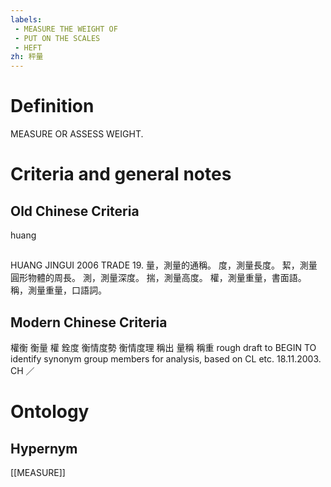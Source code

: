 ```yaml
---
labels: 
 - MEASURE THE WEIGHT OF
 - PUT ON THE SCALES
 - HEFT
zh: 秤量
---
```


# Definition
MEASURE OR ASSESS WEIGHT.
# Criteria and general notes
## Old Chinese Criteria
huang
## 
HUANG JINGUI 2006
TRADE 19.
量，測量的通稱。
度，測量長度。
絜，測量圓形物體的周長。
測，測量深度。
揣，測量高度。
權，測量重量，書面語。
稱，測量重量，口語詞。
## Modern Chinese Criteria
權衡
衡量
權
銓度
衡情度勢
衡情度理
稱出
量稱
稱重
rough draft to BEGIN TO identify synonym group members for analysis, based on CL etc. 18.11.2003. CH ／
# Ontology

## Hypernym
[[MEASURE]]